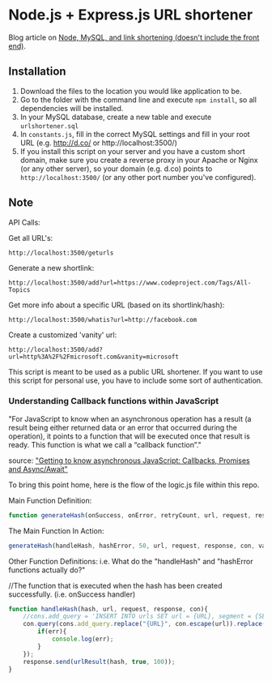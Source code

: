 # Node.js + Express.js URL shortener
Blog article on <a href="https://www.codeproject.com/Articles/996559/URL-shortener-in-Node-js-plus-Express-js-plus-MySQL">Node, MySQL, and link shortening (doesn't include the front end)</a>.


## Installation

1. Download the files to the location you would like application to be.
1. Go to the folder with the command line and execute `npm install`, so all dependencies will be installed.
1. In your MySQL database, create a new table and execute `urlshortener.sql`
1. In `constants.js`, fill in the correct MySQL settings and fill in your root URL (e.g. http://d.co/ or http://localhost:3500/)
1. If you install this script on your server and you have a custom short domain, make sure you create a reverse proxy in your Apache or Nginx (or any other server), so your domain (e.g. d.co) points to `http://localhost:3500/` (or any other port number you've configured).


## Note

API Calls:

Get all URL's: 
```
http://localhost:3500/geturls
```

Generate a new shortlink: 
```
http://localhost:3500/add?url=https://www.codeproject.com/Tags/All-Topics
```

Get more info about a specific URL (based on its shortlink/hash):
```
http://localhost:3500/whatis?url=http://facebook.com
```

Create a customized 'vanity' url:
```
http://localhost:3500/add?url=http%3A%2F%2Fmicrosoft.com&vanity=microsoft
```

This script is meant to be used as a public URL shortener. If you want to use this script for personal use, you have to include some sort of authentication.

<h3>Understanding Callback functions within JavaScript</h3>

"For JavaScript to know when an asynchronous operation has a result 
(a result being either returned data or an error that occurred during the operation), 
it points to a function that will be executed once that result is ready. 
This function is what we call a “callback function”."

source: <a href="https://medium.com/codebuddies/getting-to-know-asynchronous-javascript-callbacks-promises-and-async-await-17e0673281ee">"Getting to know asynchronous JavaScript: Callbacks, Promises and Async/Await"</a>

To bring this point home, here is the flow of the logic.js file within this repo.

Main Function Definition:

```javascript
function generateHash(onSuccess, onError, retryCount, url, request, response, con, vanity) {
```

The Main Function In Action:

```javascript
generateHash(handleHash, hashError, 50, url, request, response, con, vanity);
```

Other Function Definitions: i.e. What do the "handleHash" and "hashError functions actually do?"

//The function that is executed when the hash has been created successfully. (i.e. onSuccess handler)

```javascript
function handleHash(hash, url, request, response, con){
	//cons.add_query = 'INSERT INTO urls SET url = {URL}, segment = {SEGMENT}, ip = {IP}';
	con.query(cons.add_query.replace("{URL}", con.escape(url)).replace("{SEGMENT}", con.escape(hash)).replace("{IP}", con.escape(getIP(request))), function(err, rows){
		if(err){
			console.log(err);
		}
	});
	response.send(urlResult(hash, true, 100));
}
```

